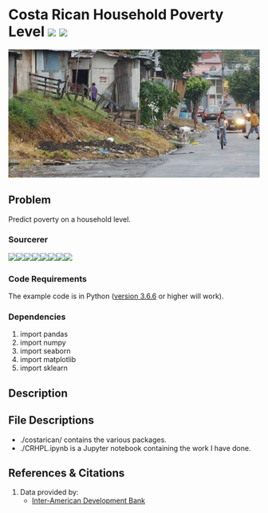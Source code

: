 # Costa Rican Household Poverty Level [![](https://img.shields.io/github/license/sourcerer-io/hall-of-fame.svg?colorB=ff0000)](https://github.com/souvikb07/Predict-Blood-Donations/blob/master/LICENSE)  [![](https://img.shields.io/badge/Souvik-Banerjee-blue.svg)](https://souvikb07.github.io)

<img src = "https://github.com/souvikb07/souvikb07.github.io/blob/master/images/costan%20rican/cover.jpg">

## Problem
Predict poverty on a household level.

### Sourcerer
[![](https://sourcerer.io/fame/souvikb07/souvikb07/Costa-Rican-Household-Poverty-Level-Prediction/images/0)](https://sourcerer.io/fame/souvikb07/souvikb07/Costa-Rican-Household-Poverty-Level-Prediction/links/0)[![](https://sourcerer.io/fame/souvikb07/souvikb07/Costa-Rican-Household-Poverty-Level-Prediction/images/1)](https://sourcerer.io/fame/souvikb07/souvikb07/Costa-Rican-Household-Poverty-Level-Prediction/links/1)[![](https://sourcerer.io/fame/souvikb07/souvikb07/Costa-Rican-Household-Poverty-Level-Prediction/images/2)](https://sourcerer.io/fame/souvikb07/souvikb07/Costa-Rican-Household-Poverty-Level-Prediction/links/2)[![](https://sourcerer.io/fame/souvikb07/souvikb07/Costa-Rican-Household-Poverty-Level-Prediction/images/3)](https://sourcerer.io/fame/souvikb07/souvikb07/Costa-Rican-Household-Poverty-Level-Prediction/links/3)[![](https://sourcerer.io/fame/souvikb07/souvikb07/Costa-Rican-Household-Poverty-Level-Prediction/images/4)](https://sourcerer.io/fame/souvikb07/souvikb07/Costa-Rican-Household-Poverty-Level-Prediction/links/4)[![](https://sourcerer.io/fame/souvikb07/souvikb07/Costa-Rican-Household-Poverty-Level-Prediction/images/5)](https://sourcerer.io/fame/souvikb07/souvikb07/Costa-Rican-Household-Poverty-Level-Prediction/links/5)[![](https://sourcerer.io/fame/souvikb07/souvikb07/Costa-Rican-Household-Poverty-Level-Prediction/images/6)](https://sourcerer.io/fame/souvikb07/souvikb07/Costa-Rican-Household-Poverty-Level-Prediction/links/6)[![](https://sourcerer.io/fame/souvikb07/souvikb07/Costa-Rican-Household-Poverty-Level-Prediction/images/7)](https://sourcerer.io/fame/souvikb07/souvikb07/Costa-Rican-Household-Poverty-Level-Prediction/links/7)

### Code Requirements
The example code is in Python ([version 3.6.6](https://www.python.org/downloads/release/python-366/) or higher will work). 

### Dependencies

1) import pandas
2) import numpy
3) import seaborn
4) import matplotlib
5) import sklearn

## Description

## File Descriptions

* ./costarican/ contains the various packages.
* ./CRHPL.ipynb is a Jupyter notebook containing the work I have done.

## References & Citations

1. Data provided by:
    * [Inter-American Development Bank](https://www.kaggle.com/c/costa-rican-household-poverty-prediction/data)
